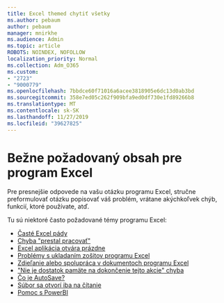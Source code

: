 ```yaml
---
title: Excel themed chytiť všetky
ms.author: pebaum
author: pebaum
manager: mnirkhe
ms.audience: Admin
ms.topic: article
ROBOTS: NOINDEX, NOFOLLOW
localization_priority: Normal
ms.collection: Adm_O365
ms.custom:
- "2723"
- "9000779"
ms.openlocfilehash: 7bbdce60f71016a6acee3818905e6dc13d0ab3bd
ms.sourcegitcommit: 358e7ed05c262f909bfa9ed0df730e1fd89266b8
ms.translationtype: MT
ms.contentlocale: sk-SK
ms.lasthandoff: 11/27/2019
ms.locfileid: "39627825"
---
```

# <a name="commonly-requested-content-for-excel"></a>Bežne požadovaný obsah pre program Excel

Pre presnejšie odpovede na vašu otázku programu Excel, stručne preformulovať otázku popisovať váš problém, vrátane akýchkoľvek chýb, funkcií, ktoré používate, atď. 

Tu sú niektoré často požadované témy programu Excel:

- [Časté Excel pády](https://support.office.com/article/Excel-not-responding-hangs-freezes-or-stops-working-37E7D3C9-9E84-40BF-A805-4CA6853A1FF4)
- [Chyba "prestal pracovať"](https://support.office.com/client/52bd7985-4e99-4a35-84c8-2d9b8301a2fa)
- [Excel aplikácia otvára prázdne](https://docs.microsoft.com/office/troubleshoot/excel/excel-opens-blank)
- [Problémy s ukladaním zošitov programu Excel](https://docs.microsoft.com/office/troubleshoot/excel/issue-when-save-excel-workbooks)
- [Zdieľanie alebo spolupráca v dokumentoch programu Excel](https://support.office.com/article/7152aa8b-b791-414c-a3bb-3024e46fb104)
- ["Nie je dostatok pamäte na dokončenie tejto akcie" chyba](https://docs.microsoft.com/office/troubleshoot/excel/available-resources-errors)
- [Čo je AutoSave?](https://support.office.com/article/6d6bd723-ebfd-4e40-b5f6-ae6e8088f7a5)
- [Súbor sa otvorí iba na čítanie](https://support.office.com/article/why-did-my-file-open-read-only-3ab4b792-da50-4b38-8628-14c64e1f1d15)
- [Pomoc s PowerBI](https://powerbi.microsoft.com/support/)